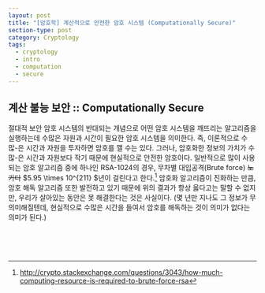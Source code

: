 ```yaml
---
layout: post
title: "[암호학] 계산적으로 안전한 암호 시스템 (Computationally Secure)"
section-type: post
category: Cryptology
tags:
  - cryptology
  - intro
  - computation
  - secure
---
```


## 계산 불능 보안 :: Computationally Secure

절대적 보안 암호 시스템의 반대되는 개념으로 어떤 암호 시스템을 깨뜨리는 알고리즘을 실행하는데 수많은 자원과 시간이 필요한 암호 시스템을 의미한다. 즉, 이론적으로 수많-은 시간과 자원을 투자하면 암호를 깰 수는 있다. 그러나, 암호화한 정보의 가치가 수많-은 시간과 자원보다 작기 때문에 현실적으로 안전한 암호이다. 일반적으로 많이 사용되는 암호 알고리즘 중에 하나인 RSA-1024의 경우, 무차별 대입공격(Brute force) ~~노가다~~ $5.95 \times 10^{211} $년이 걸린다고 한다.[^1] 암호화 알고리즘이 진화하는 만큼, 암호 해독 알고리즘 또한 발전하고 있기 때문에 위의 결과가 항상 옳다고는 말할 수 없지만, 우리가 살아있는 동안은 못 해결한다는 것은 사실이다. (몇 년만 지나도 그 정보가 무의미해질텐데, 현실적으로 수많은 시간을 들여서 암호를 해독하는 것이 의미가 없다는 의미가 된다.)

<br /><br /><br />
[^1]: http://crypto.stackexchange.com/questions/3043/how-much-computing-resource-is-required-to-brute-force-rsa

